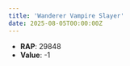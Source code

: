 ```yaml
---
title: 'Wanderer Vampire Slayer'
date: 2025-08-05T00:00:00Z
---
```

- **RAP**: 29848
- **Value**: -1

